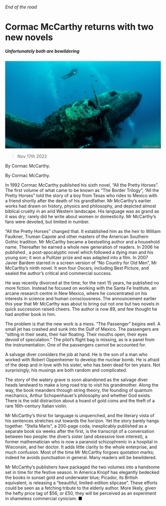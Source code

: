 ###### End of the road

# Cormac McCarthy returns with two new novels 

##### Unfortunately both are bewildering 

![image](images/20221119_CUP507.jpg) 

> Nov 17th 2022 

By Cormac McCarthy. 

By Cormac McCarthy. 

In 1992 Cormac McCarthy published his sixth novel, “All the Pretty Horses”. The first volume of what came to be known as “The Border Trilogy”, “All the Pretty Horses” told the story of a boy from Texas who rides to Mexico with a friend shortly after the death of his grandfather. Mr McCarthy’s earlier works had drawn on history, physics and philosophy, and depicted almost biblical cruelty in an arid Western landscape. His language was as grand as it was dry; rarely did he write about women or domesticity. Mr McCarthy’s fans were devoted, but limited in number.

“All the Pretty Horses” changed that. It established him as the heir to William Faulkner, Truman Capote and other masters of the American Southern Gothic tradition. Mr McCarthy became a bestselling author and a household name. Thereafter he earned a whole new generation of readers. In 2006 he published , a post-apocalyptic novel which followed a dying man and his young son; it won a Pulitzer prize and was adapted into a film. In 2007 Javier Bardem starred in a screen version of “No Country for Old Men”, Mr McCarthy’s ninth novel. It won four Oscars, including Best Picture, and sealed the author’s critical and commercial success.

He was recently divorced at the time; for the next 15 years, he published no more fiction. Instead he focused on working with the Santa Fe Institute, an arcane research centre in New Mexico, where he concentrated on his interests in science and human consciousness. The announcement earlier this year that Mr McCarthy was about to bring out not one but two novels in quick succession raised cheers. The author is now 89, and few thought he had another book in him.

The problem is that the new work is a mess. “The Passenger” begins well. A small jet has crashed and sunk into the Gulf of Mexico. The passengers are “sitting in their seats, their hair floating. Their mouths open, their eyes devoid of speculation.” The pilot’s flight bag is missing, as is a panel from the instrumentation. One of the passengers cannot be accounted for. 

A salvage diver considers the job at hand. He is the son of a man who worked with Robert Oppenheimer to develop the nuclear bomb. He is afraid of the deep and in love with his sister, who has been dead for ten years. Not surprisingly, his musings are both random and complicated. 

The story of the watery grave is soon abandoned as the salvage diver heads landward to make a long road trip to visit his grandmother. Along the way, the book meanders through string theory, the founding of quantum mechanics, Arthur Schopenhauer’s philosophy and whether God exists. There is the odd distraction about a hoard of gold coins and the theft of a rare 16th-century Italian violin. 

Mr McCarthy’s thirst for language is unquenched, and the literary vista of his sentences stretches out towards the horizon. Yet the story barely hangs together. “Stella Maris”, a 200-page coda, inexplicably published as a separate book six weeks after the first, is the transcript of a conversation between two people: the diver’s sister (and obsessive love interest), a former mathematician who is now a paranoid schizophrenic in a hospital in Wisconsin, and her doctor. It adds little clarity to the whole enterprise, and much confusion. Most of the time Mr McCarthy forgoes quotation marks; indeed he avoids punctuation in general. Many readers will be bewildered.

Mr McCarthy’s publishers have packaged the two volumes into a handsome set in time for the festive season. In America Knopf has elegantly bedecked the books in sunset gold and underwater blue; Picador, its British equivalent, is releasing a “beautiful, limited-edition slipcase”. These efforts could be seen as a fetching tribute to the elderly author. More likely, given the hefty price tag of $56, or £50, they will be perceived as an experiment in shameless commercial cynicism. ■

